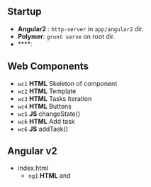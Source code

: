 ## Startup

* **Angular2** : `http-server` in `app/angular2` dir.
* **Polymer**: `grunt serve` on root dir.
* ****: 

## Web Components

* `wc1` **HTML** Skeleton of component
* `wc2` **HTML** Template
* `wc3` **HTML** Tasks iteration
* `wc4` **HTML** Buttons
* `wc5` **JS** changeState()
* `wc6` **HTML** Add task
* `wc6` **JS** addTask()


## Angular v2

* index.html
  * `ng1` **HTML** <todo-app> and <script>
* template/TodoApp.es6
  * `ng2` **JS** import
  * `ng3` **JS** class TodoApp
  * `ng4` **JS** @Component
  * `ng5` **JS** @Template
* template/todo.html
  * `ng6` **HTML** Template skeleton
  * `ng7` **HTML** Counter
  * `ng8` **HTML** Task iteration
  * `ng9` **HTML** Task addition


## React

* TodoApp
  * `rea1` **JS** Skeleton
  * `rea2` **JS** main functions
  * `rea3` **JS** render()
  * `rea4` **JSX** JSX
* Task
  * `rea5` **JS** skeleton
  * `rea6` **JSX** JSX


## Ionic

* .js
  * `ion1` **JS** Controller
* .html
  * `ion2` **HTML** Tasks iteration
  * `ion3` **HTML** Add task


## Aurelia

* `or1` **HTML**
* `or2` **HTML**
* `or3` **HTML**
* `or4` **HTML**
* `or5` **HTML**
* `or6` **HTML**
* `or7` **HTML**
* `or8` **HTML**
